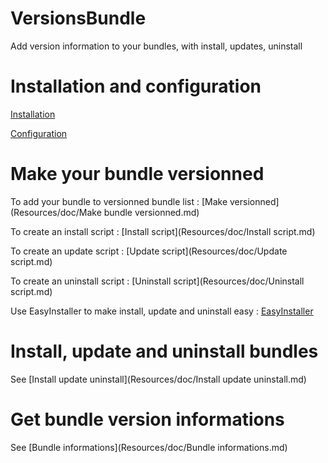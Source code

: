 VersionsBundle
==============

Add version information to your bundles, with install, updates, uninstall

Installation and configuration
============

[Installation](Resources/doc/Installation.md)

[Configuration](Resources/doc/Configuration.md)

Make your bundle versionned
===========================

To add your bundle to versionned bundle list : [Make versionned](Resources/doc/Make bundle versionned.md)

To create an install script : [Install script](Resources/doc/Install script.md)

To create an update script : [Update script](Resources/doc/Update script.md)

To create an uninstall script : [Uninstall script](Resources/doc/Uninstall script.md)

Use EasyInstaller to make install, update and uninstall easy : [EasyInstaller](Resources/doc/EasyInstaller.md)

Install, update and uninstall bundles
=====================================

See [Install update uninstall](Resources/doc/Install update uninstall.md)

Get bundle version informations
===============================

See [Bundle informations](Resources/doc/Bundle informations.md)